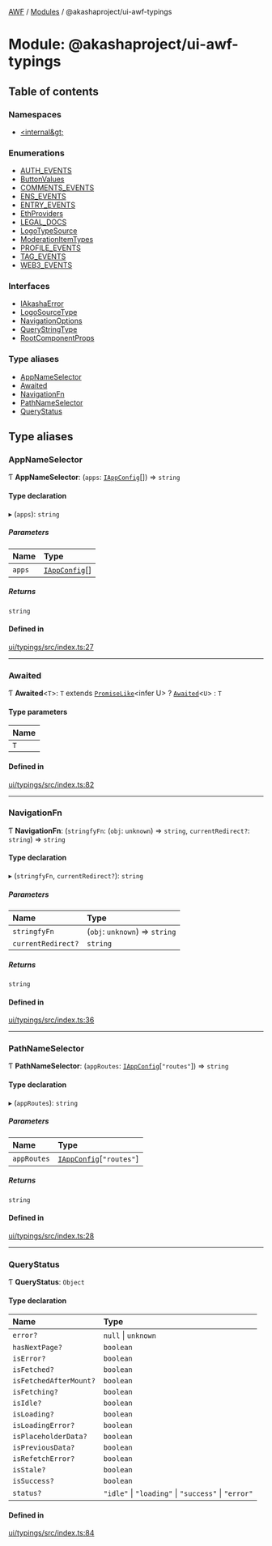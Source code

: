 [AWF](../README.md) / [Modules](../modules.md) / @akashaproject/ui-awf-typings

# Module: @akashaproject/ui-awf-typings

## Table of contents

### Namespaces

- [&lt;internal\&gt;](akashaproject_ui_awf_typings._internal_.md)

### Enumerations

- [AUTH\_EVENTS](../enums/akashaproject_ui_awf_typings.AUTH_EVENTS.md)
- [ButtonValues](../enums/akashaproject_ui_awf_typings.ButtonValues.md)
- [COMMENTS\_EVENTS](../enums/akashaproject_ui_awf_typings.COMMENTS_EVENTS.md)
- [ENS\_EVENTS](../enums/akashaproject_ui_awf_typings.ENS_EVENTS.md)
- [ENTRY\_EVENTS](../enums/akashaproject_ui_awf_typings.ENTRY_EVENTS.md)
- [EthProviders](../enums/akashaproject_ui_awf_typings.EthProviders.md)
- [LEGAL\_DOCS](../enums/akashaproject_ui_awf_typings.LEGAL_DOCS.md)
- [LogoTypeSource](../enums/akashaproject_ui_awf_typings.LogoTypeSource.md)
- [ModerationItemTypes](../enums/akashaproject_ui_awf_typings.ModerationItemTypes.md)
- [PROFILE\_EVENTS](../enums/akashaproject_ui_awf_typings.PROFILE_EVENTS.md)
- [TAG\_EVENTS](../enums/akashaproject_ui_awf_typings.TAG_EVENTS.md)
- [WEB3\_EVENTS](../enums/akashaproject_ui_awf_typings.WEB3_EVENTS.md)

### Interfaces

- [IAkashaError](../interfaces/akashaproject_ui_awf_typings.IAkashaError.md)
- [LogoSourceType](../interfaces/akashaproject_ui_awf_typings.LogoSourceType.md)
- [NavigationOptions](../interfaces/akashaproject_ui_awf_typings.NavigationOptions.md)
- [QueryStringType](../interfaces/akashaproject_ui_awf_typings.QueryStringType.md)
- [RootComponentProps](../interfaces/akashaproject_ui_awf_typings.RootComponentProps.md)

### Type aliases

- [AppNameSelector](akashaproject_ui_awf_typings.md#appnameselector)
- [Awaited](akashaproject_ui_awf_typings.md#awaited)
- [NavigationFn](akashaproject_ui_awf_typings.md#navigationfn)
- [PathNameSelector](akashaproject_ui_awf_typings.md#pathnameselector)
- [QueryStatus](akashaproject_ui_awf_typings.md#querystatus)

## Type aliases

### AppNameSelector

Ƭ **AppNameSelector**: (`apps`: [`IAppConfig`](../interfaces/akashaproject_ui_awf_typings._internal_.IAppConfig.md)[]) => `string`

#### Type declaration

▸ (`apps`): `string`

##### Parameters

| Name | Type |
| :------ | :------ |
| `apps` | [`IAppConfig`](../interfaces/akashaproject_ui_awf_typings._internal_.IAppConfig.md)[] |

##### Returns

`string`

#### Defined in

[ui/typings/src/index.ts:27](https://github.com/AKASHAorg/akasha-world-framework/blob/d81a7246/ui/typings/src/index.ts#L27)

___

### Awaited

Ƭ **Awaited**<`T`\>: `T` extends [`PromiseLike`](../interfaces/akashaproject_ui_awf_typings._internal_.PromiseLike.md)<infer U\> ? [`Awaited`](akashaproject_ui_awf_typings.md#awaited)<`U`\> : `T`

#### Type parameters

| Name |
| :------ |
| `T` |

#### Defined in

[ui/typings/src/index.ts:82](https://github.com/AKASHAorg/akasha-world-framework/blob/d81a7246/ui/typings/src/index.ts#L82)

___

### NavigationFn

Ƭ **NavigationFn**: (`stringfyFn`: (`obj`: `unknown`) => `string`, `currentRedirect?`: `string`) => `string`

#### Type declaration

▸ (`stringfyFn`, `currentRedirect?`): `string`

##### Parameters

| Name | Type |
| :------ | :------ |
| `stringfyFn` | (`obj`: `unknown`) => `string` |
| `currentRedirect?` | `string` |

##### Returns

`string`

#### Defined in

[ui/typings/src/index.ts:36](https://github.com/AKASHAorg/akasha-world-framework/blob/d81a7246/ui/typings/src/index.ts#L36)

___

### PathNameSelector

Ƭ **PathNameSelector**: (`appRoutes`: [`IAppConfig`](../interfaces/akashaproject_ui_awf_typings._internal_.IAppConfig.md)[``"routes"``]) => `string`

#### Type declaration

▸ (`appRoutes`): `string`

##### Parameters

| Name | Type |
| :------ | :------ |
| `appRoutes` | [`IAppConfig`](../interfaces/akashaproject_ui_awf_typings._internal_.IAppConfig.md)[``"routes"``] |

##### Returns

`string`

#### Defined in

[ui/typings/src/index.ts:28](https://github.com/AKASHAorg/akasha-world-framework/blob/d81a7246/ui/typings/src/index.ts#L28)

___

### QueryStatus

Ƭ **QueryStatus**: `Object`

#### Type declaration

| Name | Type |
| :------ | :------ |
| `error?` | ``null`` \| `unknown` |
| `hasNextPage?` | `boolean` |
| `isError?` | `boolean` |
| `isFetched?` | `boolean` |
| `isFetchedAfterMount?` | `boolean` |
| `isFetching?` | `boolean` |
| `isIdle?` | `boolean` |
| `isLoading?` | `boolean` |
| `isLoadingError?` | `boolean` |
| `isPlaceholderData?` | `boolean` |
| `isPreviousData?` | `boolean` |
| `isRefetchError?` | `boolean` |
| `isStale?` | `boolean` |
| `isSuccess?` | `boolean` |
| `status?` | ``"idle"`` \| ``"loading"`` \| ``"success"`` \| ``"error"`` |

#### Defined in

[ui/typings/src/index.ts:84](https://github.com/AKASHAorg/akasha-world-framework/blob/d81a7246/ui/typings/src/index.ts#L84)
